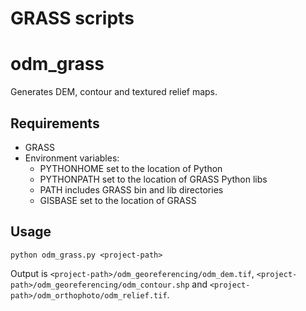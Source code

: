 # GRASS scripts
# odm_grass
Generates DEM, contour and textured relief maps.

## Requirements
* GRASS
* Environment variables:
  * PYTHONHOME set to the location of Python
  * PYTHONPATH set to the location of GRASS Python libs
  * PATH includes GRASS bin and lib directories
  * GISBASE set to the location of GRASS

## Usage
    python odm_grass.py <project-path>

Output is `<project-path>/odm_georeferencing/odm_dem.tif`, `<project-path>/odm_georeferencing/odm_contour.shp` and `<project-path>/odm_orthophoto/odm_relief.tif`.
